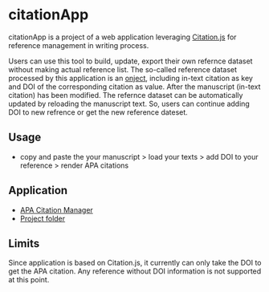 # citationApp
citationApp is a project of a web application leveraging [Citation.js](https://citation.js.org/) for reference management in writing process.

Users can use this tool to build, update, export their own refernce dataset without making actual reference list. The so-called reference dataset processed by this application is an [onject](https://developer.mozilla.org/en-US/docs/Web/JavaScript/Reference/Global_Objects/Object), including in-text citation as key and DOI of the corresponding citation as value. After the manuscript (in-text citation) has been modified. The refernce dataset can be automatically updated by reloading the manuscript text. So, users can continue adding DOI to new refrence or get the new reference dateset.

## Usage
- copy and paste the your manuscript > load your texts > add DOI to your reference > render APA citations

## Application
- [APA Citation Manager](https://billbillbilly.github.io/paper_reference/citation_app/)
- [Project folder](https://github.com/billbillbilly/billbillbilly.github.io/tree/main/paper_reference/citation_app)

## Limits
Since application is based on Citation.js, it currently can only take the DOI to get the APA citation. Any reference without DOI information is not supported at this point.
